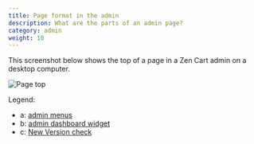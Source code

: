 ```yaml
---
title: Page format in the admin 
description: What are the parts of an admin page?
category: admin
weight: 10 
---
```


This screenshot below shows the top of a page in a Zen Cart admin on a desktop computer. 

![Page top](/images/page_format_admin.png)

Legend:

- a: [admin menus](/user/admin_pages/)
- b: [admin dashboard widget](/user/admin_pages/admin_dashboard/)
- c: [New Version check](/user/admin_pages/admin_new_version_available/)

